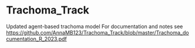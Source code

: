 # Trachoma_Track
Updated agent-based trachoma model 
For documentation and notes see https://github.com/AnnaMB123/Trachoma_Track/blob/master/Trachoma_documentation_R_2023.pdf
